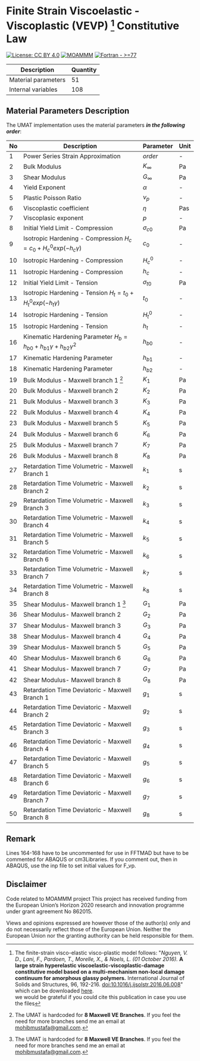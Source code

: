 # Finite Strain Viscoelastic - Viscoplastic (VEVP) [^1] Constitutive Law

[![License: CC BY 4.0](https://img.shields.io/badge/License-CC_BY_4.0-lightgrey.svg)](https://creativecommons.org/licenses/by/4.0/)
[![MOAMMM](https://img.shields.io/badge/MOAMMM-2ea44f?logo=gitlab)](https://gitlab.uliege.be/moammm/moammmPublic)
[![Fortran - >=77](https://img.shields.io/badge/Fortran->=77-blue?logo=Fortran)](https://fortran-lang.org/en/compilers/)


| Description         | Quantity|
|---------------------|---------|
| Material parameters | 51      |
| Internal variables  | 108     |

## Material Parameters Description

The UMAT implementation uses the material parameters **_in the following order_**:

|No |Description                                      |Parameter                      |Unit         |
|---|-------------------------------------------------|-------------------------------|-------------|
|1  | Power Series Strain Approximation               |      $order$                  |     -       |
|2  | Bulk Modulus                                    |      $K_{\infty}$             |    Pa       |
|3  | Shear Modulus                                   |      $G_{\infty}$             |    Pa       |
|4  | Yield Exponent                                  |      $\alpha$                 |    -        |
|5  | Plastic Poisson Ratio                           |      $\nu_p$                  |    -        |
|6  | Viscoplastic coefficient                        |      $\eta$                   |    Pas      |
|7  | Viscoplasic exponent                            |      $p$                      |    -        |
|8  | Initial Yield Limit - Compression               |      $\sigma_{c0}$            |    Pa       |
|9  | Isotropic Hardening - Compression $H_c=c_0+H_{c}^{0}exp(-h_c\gamma)$   |      $c_0$                    |   -         |
|10 | Isotropic Hardening - Compression               |      $H_{c}^{0}$              |   -         |
|11 | Isotropic Hardening - Compression               |   $h_{c}$                     |   -         |
|12 | Initial Yield Limit - Tension                   |      $\sigma_{t0}$            |    Pa       |
|13 | Isotropic Hardening - Tension $H_t=t_{0}+H_{t}^{0}exp(-h_{t}\gamma)$      |      $t_{0}$                  |   -         |
|14 | Isotropic Hardening - Tension                   |      $H_{t}^{0}$              |   -         |
|15 | Isotropic Hardening - Tension                   |    $h_{t}$                  |   -         |
|16 | Kinematic Hardening Parameter $H_b = h_{b0}+h_{b1}\gamma+h_{b2}\gamma^2$    |      $h_{b0}$                 |   -         |
|17 | Kinematic Hardening Parameter                   |      $h_{b1}$                 |   -         |
|18 | Kinematic Hardening Parameter                   |      $h_{b2}$                 |   -         |
|19 | Bulk Modulus - Maxwell branch 1 [^2]            |      $K_1$                    |    Pa       |
|20 | Bulk Modulus - Maxwell branch 2                 |      $K_2$                    |    Pa       |
|21 | Bulk Modulus - Maxwell branch 3                 |      $K_3$                    |    Pa       |
|22 | Bulk Modulus - Maxwell branch 4                 |      $K_4$                    |    Pa       |
|23 | Bulk Modulus - Maxwell branch 5                 |      $K_5$                    |    Pa       |
|24 | Bulk Modulus - Maxwell branch 6                 |      $K_6$                    |    Pa       |
|25 | Bulk Modulus - Maxwell branch 7                 |      $K_7$                    |    Pa       |
|26 | Bulk Modulus - Maxwell branch 8                 |      $K_8$                    |    Pa       |
|27 | Retardation Time Volumetric - Maxwell Branch 1  |      $k_1$                    |    s        |
|28 | Retardation Time Volumetric - Maxwell Branch 2  |      $k_2$                    |    s        |
|29 | Retardation Time Volumetric - Maxwell Branch 3  |      $k_3$                    |    s        |
|30 | Retardation Time Volumetric - Maxwell Branch 4  |      $k_4$                    |    s        |
|31 | Retardation Time Volumetric - Maxwell Branch 5  |      $k_5$                    |    s        |
|32 | Retardation Time Volumetric - Maxwell Branch 6  |      $k_6$                    |    s        |
|33 | Retardation Time Volumetric - Maxwell Branch 7  |      $k_7$                    |    s        |
|34 | Retardation Time Volumetric - Maxwell Branch 8  |      $k_8$                    |    s        |
|35 | Shear Modulus- Maxwell branch 1 [^2]            |      $G_1$                    |    Pa       |
|36 | Shear Modulus- Maxwell branch 2                 |      $G_2$                    |    Pa       |
|37 | Shear Modulus- Maxwell branch 3                 |      $G_3$                    |    Pa       |
|38 | Shear Modulus- Maxwell branch 4                 |      $G_4$                    |    Pa       |
|39 | Shear Modulus- Maxwell branch 5                 |      $G_5$                    |    Pa       |
|40 | Shear Modulus- Maxwell branch 6                 |      $G_6$                    |    Pa       |
|41 | Shear Modulus- Maxwell branch 7                 |      $G_7$                    |    Pa       |
|42 | Shear Modulus- Maxwell branch 8                 |      $G_8$                    |    Pa       |
|43 | Retardation Time Deviatoric - Maxwell Branch 1  |      $g_1$                    |    s        |
|44 | Retardation Time Deviatoric - Maxwell Branch 2  |      $g_2$                    |    s        |
|45 | Retardation Time Deviatoric - Maxwell Branch 3  |      $g_3$                    |    s        |
|46 | Retardation Time Deviatoric - Maxwell Branch 4  |      $g_4$                    |    s        |
|47 | Retardation Time Deviatoric - Maxwell Branch 5  |      $g_5$                    |    s        |
|48 | Retardation Time Deviatoric - Maxwell Branch 6  |      $g_6$                    |    s        |
|49 | Retardation Time Deviatoric - Maxwell Branch 7  |      $g_7$                    |    s        |
|50 | Retardation Time Deviatoric - Maxwell Branch 8  |      $g_8$                    |    s        |

## Remark

Lines 164-168 have to be uncommented for use in FFTMAD but have to be commented for ABAQUS or cm3Libraries.
If you comment out, then in ABAQUS, use the inp file to set initial values for F_vp.

## Disclaimer

Code related to MOAMMM project
This project has received funding from the European Union’s Horizon 2020 research and innovation programme under grant agreement No 862015.

Views and opinions expressed are however those of the author(s) only and do not necessarily reflect those of the European Union. Neither
the European Union nor the granting authority can be held responsible for them.

[^1]: The finite-strain visco-elastic visco-plastic model follows: "_Nguyen, V. D., Lani, F., Pardoen, T., Morelle, X., & Noels, L. (01 October 2016)._ **A large strain hyperelastic viscoelastic-viscoplastic-damage constitutive model based on a multi-mechanism non-local damage continuum for amorphous glassy polymers.** International Journal of Solids and Structures, 96, 192-216.  [doi:10.1016/j.ijsolstr.2016.06.008](doi:10.1016/j.ijsolstr.2016.06.008)" which can be downloaded [here](https://hdl.handle.net/2268/197898).  
we would be grateful if you could cite this publication in case you use the files

[^2]: The UMAT is hardcoded for **8 Maxwell VE Branches**. If you feel the need for more branches send me an email at <mohibmustafa@gmail.com>.
